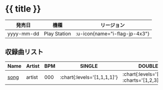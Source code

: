 # {{ title }}

|発売日|機種|リージョン|
|------|----|---------|
|yyyy-mm-dd|Play Station| :u-icon{name="i-flag-jp-4x3"} |

## 収録曲リスト

|Name|Artist|BPM|SINGLE|DOUBLE|COUPLE|
|----|------|---|------|------|------|
|[song](/)|artist|000| :chart{:levels='[1,1,1,1]'} | :chart{:levels='[1,1,1]' :charts='[1,2,3]'} |
